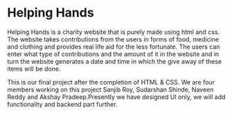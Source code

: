 # Helping Hands

Helping Hands is a charity website that is purely made using html and css. The website takes contributions from the users in forms of food, medicine and clothing  and provides real life aid for the less fortunate. The users can enter what type of contributions and the amount of it in the website and in turn the website generates a date and time in which the give away of these items will be done. 

This is our final project after the completion of HTML & CSS. We are four members working on this project Sanjib Roy, Sudarshan Shinde, Naveen Reddy and Akshay Pradeep.Presently we have designed UI only, we will add functionality and backend part further.
